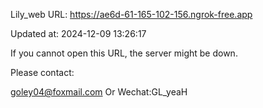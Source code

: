 Lily_web URL: https://ae6d-61-165-102-156.ngrok-free.app

Updated at: 2024-12-09 13:26:17

If you cannot open this URL, the server might be down.

Please contact: 

goley04@foxmail.com Or Wechat:GL_yeaH